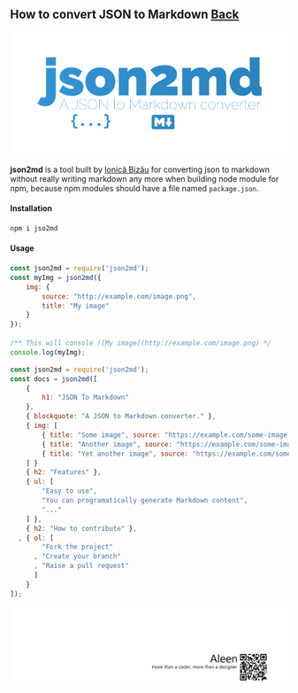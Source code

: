 ## How to convert JSON to Markdown [Back](./qa.md)

<img src="./json2md.png">

**json2md** is a tool built by [Ionică Bizău](https://github.com/IonicaBizau) for converting json to markdown without really writing markdown any more when building node module for npm, because npm modules should have a file named `package.json`.

#### Installation

```bash
npm i jso2md
```

#### Usage

```js
const json2md = require('json2md');
const myImg = json2md({
    img: {
        source: "http://example.com/image.png",
        title: "My image"
    }
});

/** This will console ![My image](http://example.com/image.png) */
console.log(myImg);
```

```js
const json2md = require('json2md');
const docs = json2md([
    {
        h1: "JSON To Markdown"
    },
    { blockquote: "A JSON to Markdown converter." },
    { img: [
        { title: "Some image", source: "https://example.com/some-image.png" },
        { title: "Another image", source: "https://example.com/some-image1.png" },
        { title: "Yet another image", source: "https://example.com/some-image2.png" },
    ] }
    { h2: "Features" },
    { ul: [
        "Easy to use",
        "You can programatically generate Markdown content",
        "..."
    ] },
    { h2: "How to contribute" },
  , { ol: [
        "Fork the project"
      , "Create your branch"
      , "Raise a pull request"
      ]
    }
]);
```

<a href="http://aleen42.github.io/" target="_blank" ><img src="./../pic/tail.gif"></a>
